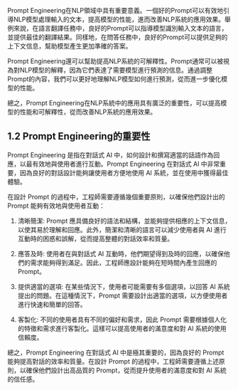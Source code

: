 Prompt Engineering在NLP領域中具有重要意義。一個好的Prompt可以有效地引導NLP模型處理輸入的文本，提高模型的性能，進而改善NLP系統的應用效果。舉例來說，在語言翻譯任務中，良好的Prompt可以指導模型識別輸入文本的語言，並提供最佳的翻譯結果。同樣地，在問答任務中，良好的Prompt可以提供足夠的上下文信息，幫助模型產生更加準確的答案。

Prompt Engineering還可以幫助提高NLP系統的可解釋性。Prompt通常可以被視為對NLP模型的解釋，因為它們表達了需要模型進行預測的信息。通過調整Prompt的內容，我們可以更好地理解NLP模型如何進行預測，從而進一步優化模型的性能。

總之，Prompt Engineering在NLP系統中的應用具有廣泛的重要性，可以提高模型的性能和可解釋性，從而改善NLP系統的應用效果。

## 1.2 Prompt Engineering的重要性

Prompt Engineering 是指在對話式 AI 中，如何設計和撰寫適當的話語作為回應，以最有效地與使用者進行互動。Prompt Engineering 在對話式 AI 中非常重要，因為良好的對話設計能夠讓使用者方便地使用 AI 系統，並在使用中獲得最佳體驗。

在設計 Prompt 的過程中，工程師需要遵循幾個重要原則，以確保他們設計出的 Prompt 能夠有效地與使用者互動：

1. 清晰簡潔: Prompt 應具備良好的語法和結構，並能夠提供相應的上下文信息，以使其易於理解和回應。此外，簡潔和清晰的語言可以減少使用者與 AI 進行互動時的困惑和誤解，從而提高整體的對話效率和質量。

2. 應答及時: 使用者在與對話式 AI 互動時，他們期望得到及時的回應，以確保他們的需求能夠得到滿足。因此，工程師應設計能夠在短時間內產生回應的 Prompt。

3. 提供適當的選項: 在某些情況下，使用者可能需要有多個選項，以回答 AI 系統提出的問題。在這種情況下，Prompt 需要設計出適當的選項，以方便使用者進行快速和簡單的回答。

4. 客製化: 不同的使用者具有不同的偏好和需求，因此 Prompt 需要根據個人化的特徵和需求進行客製化。這樣可以提高使用者的滿意度和對 AI 系統的使用信賴度。

總之，Prompt Engineering 在對話式 AI 中是極其重要的，因為良好的 Prompt 能夠提高對話的效率和質量。在設計 Prompt 的過程中，工程師需要遵循上述原則，以確保他們設計出高品質的 Prompt，從而提升使用者的滿意度和對 AI 系統的信任感。